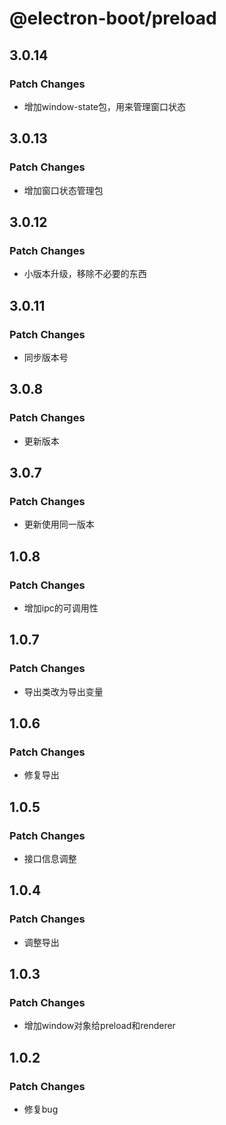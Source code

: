 # @electron-boot/preload

## 3.0.14

### Patch Changes

- 增加window-state包，用来管理窗口状态

## 3.0.13

### Patch Changes

- 增加窗口状态管理包

## 3.0.12

### Patch Changes

- 小版本升级，移除不必要的东西

## 3.0.11

### Patch Changes

- 同步版本号

## 3.0.8

### Patch Changes

- 更新版本

## 3.0.7

### Patch Changes

- 更新使用同一版本

## 1.0.8

### Patch Changes

- 增加ipc的可调用性

## 1.0.7

### Patch Changes

- 导出类改为导出变量

## 1.0.6

### Patch Changes

- 修复导出

## 1.0.5

### Patch Changes

- 接口信息调整

## 1.0.4

### Patch Changes

- 调整导出

## 1.0.3

### Patch Changes

- 增加window对象给preload和renderer

## 1.0.2

### Patch Changes

- 修复bug
